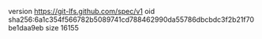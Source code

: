 version https://git-lfs.github.com/spec/v1
oid sha256:6a1c354f566782b5089741cd788462990da55786dbcbdc3f2b21f70be1daa9eb
size 16155
